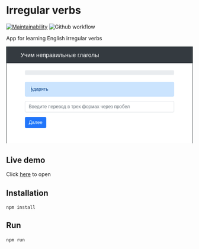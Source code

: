 # Irregular verbs

[![Maintainability](https://api.codeclimate.com/v1/badges/b8876ae8d2199e8da902/maintainability)](https://codeclimate.com/github/const-y/irregular-verbs/maintainability)
![Github workflow](https://github.com/const-y/irregular-verbs/actions/workflows/main.yml/badge.svg)

App for learning English irregular verbs

![Irregular verbs](./public/screen.png)

## Live demo
Click [here](https://irregular-verbs-const-y.netlify.app/) to open

## Installation
```shell
npm install
```
## Run
```shell
npm run
```
